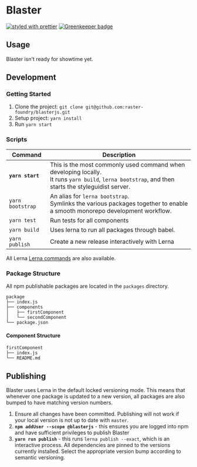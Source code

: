 # Blaster
[![styled with prettier](https://img.shields.io/badge/styled_with-prettier-ff69b4.svg)](https://github.com/prettier/prettier) [![Greenkeeper badge](https://badges.greenkeeper.io/raster-foundry/blasterjs.svg)](https://greenkeeper.io/)

## Usage
Blaster isn't ready for showtime yet.

## Development

### Getting Started
1. Clone the project: `git clone git@github.com:raster-foundry/blasterjs.git`
3. Setup project: `yarn install`
4. Run `yarn start`

### Scripts
| Command | Description |
|------------------|----------------------------------------------------------------------------------------------------------------------------------------------------------|
| **`yarn start`**  | This is the most commonly used command when developing locally. <br/>  It runs `yarn build`, `lerna bootstrap`, and then starts the styleguidist server. |
| `yarn bootstrap`  | An alias for `lerna bootstrap`. <br/> Symlinks the various packages together to enable a smooth monorepo development workflow. |
| `yarn test`  | Run tests for all components |
| `yarn build` | Uses lerna to run all packages through babel. |
| `yarn publish` | Create a new release interactively with Lerna |


All Lerna [Lerna commands](https://lernajs.io/) are also available.

### Package Structure

All npm publishable packages are located in the `packages` directory.

```
package
├── index.js
├── components
│   ├── firstComponent
│   └── secondComponent
└── package.json
```

#### Component Structure

```
firstComponent
├── index.js
└── README.md
```

## Publishing

Blaster uses Lerna in the default locked versioning mode.
This means that whenever one package is updated to a new version, all packages are also bumped to have matching version numbers.

1) Ensure all changes have been committed. Publishing will not work if your local version is not up to date with `master`.
1) **`npm addUser --scope @blasterjs`** - this ensures you are logged into npm and have sufficient privileges to publish Blaster
1) **`yarn run publish`** - this runs `lerna publish --exact`, which is an interactive process. All dependencies are pinned to the versions currently installed. Select the appropriate version bump according to semantic versioning.
